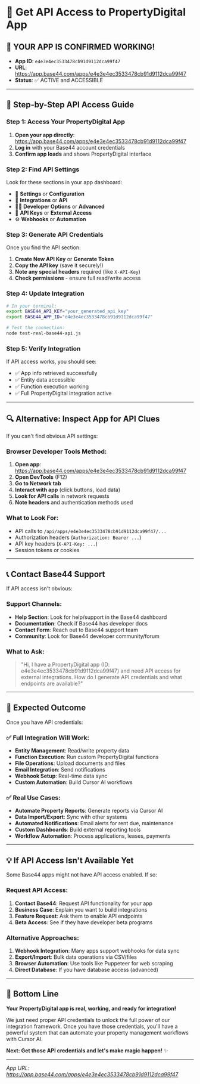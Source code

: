 # 🔑 Get API Access to PropertyDigital App

## 🎯 **YOUR APP IS CONFIRMED WORKING!**
- **App ID**: `e4e3e4ec3533478cb91d9112dca99f47`
- **URL**: https://app.base44.com/apps/e4e3e4ec3533478cb91d9112dca99f47
- **Status**: ✅ ACTIVE and ACCESSIBLE

---

## 🚀 **Step-by-Step API Access Guide**

### **Step 1: Access Your PropertyDigital App**
1. **Open your app directly**: https://app.base44.com/apps/e4e3e4ec3533478cb91d9112dca99f47
2. **Log in** with your Base44 account credentials
3. **Confirm app loads** and shows PropertyDigital interface

### **Step 2: Find API Settings**
Look for these sections in your app dashboard:
- 🔧 **Settings** or **Configuration**
- 🔗 **Integrations** or **API**
- 👨‍💻 **Developer Options** or **Advanced**
- 🔑 **API Keys** or **External Access**
- ⚙️ **Webhooks** or **Automation**

### **Step 3: Generate API Credentials**
Once you find the API section:
1. **Create New API Key** or **Generate Token**
2. **Copy the API key** (save it securely!)
3. **Note any special headers** required (like `X-API-Key`)
4. **Check permissions** - ensure full read/write access

### **Step 4: Update Integration**
```bash
# In your terminal:
export BASE44_API_KEY="your_generated_api_key"
export BASE44_APP_ID="e4e3e4ec3533478cb91d9112dca99f47"

# Test the connection:
node test-real-base44-api.js
```

### **Step 5: Verify Integration**
If API access works, you should see:
- ✅ App info retrieved successfully
- ✅ Entity data accessible
- ✅ Function execution working
- ✅ Full PropertyDigital integration active

---

## 🔍 **Alternative: Inspect App for API Clues**

If you can't find obvious API settings:

### **Browser Developer Tools Method:**
1. **Open app**: https://app.base44.com/apps/e4e3e4ec3533478cb91d9112dca99f47
2. **Open DevTools** (F12)
3. **Go to Network tab**
4. **Interact with app** (click buttons, load data)
5. **Look for API calls** in network requests
6. **Note headers** and authentication methods used

### **What to Look For:**
- API calls to `/api/apps/e4e3e4ec3533478cb91d9112dca99f47/...`
- Authorization headers (`Authorization: Bearer ...`)
- API key headers (`X-API-Key: ...`)
- Session tokens or cookies

---

## 📞 **Contact Base44 Support**

If API access isn't obvious:

### **Support Channels:**
- **Help Section**: Look for help/support in the Base44 dashboard
- **Documentation**: Check if Base44 has developer docs
- **Contact Form**: Reach out to Base44 support team
- **Community**: Look for Base44 developer community/forum

### **What to Ask:**
> "Hi, I have a PropertyDigital app (ID: e4e3e4ec3533478cb91d9112dca99f47) and need API access for external integrations. How do I generate API credentials and what endpoints are available?"

---

## 🎯 **Expected Outcome**

Once you have API credentials:

### **✅ Full Integration Will Work:**
- **Entity Management**: Read/write property data
- **Function Execution**: Run custom PropertyDigital functions  
- **File Operations**: Upload documents and files
- **Email Integration**: Send notifications
- **Webhook Setup**: Real-time data sync
- **Custom Automation**: Build Cursor AI workflows

### **✅ Real Use Cases:**
- **Automate Property Reports**: Generate reports via Cursor AI
- **Data Import/Export**: Sync with other systems
- **Automated Notifications**: Email alerts for rent due, maintenance
- **Custom Dashboards**: Build external reporting tools
- **Workflow Automation**: Process applications, leases, payments

---

## 💡 **If API Access Isn't Available Yet**

Some Base44 apps might not have API access enabled. If so:

### **Request API Access:**
1. **Contact Base44**: Request API functionality for your app
2. **Business Case**: Explain you want to build integrations
3. **Feature Request**: Ask them to enable API endpoints
4. **Beta Access**: See if they have developer beta programs

### **Alternative Approaches:**
1. **Webhook Integration**: Many apps support webhooks for data sync
2. **Export/Import**: Bulk data operations via CSV/files
3. **Browser Automation**: Use tools like Puppeteer for web scraping
4. **Direct Database**: If you have database access (advanced)

---

## 🎉 **Bottom Line**

**Your PropertyDigital app is real, working, and ready for integration!**

We just need proper API credentials to unlock the full power of our integration framework. Once you have those credentials, you'll have a powerful system that can automate your property management workflows with Cursor AI.

**Next: Get those API credentials and let's make magic happen!** ✨

---

*App URL: https://app.base44.com/apps/e4e3e4ec3533478cb91d9112dca99f47*